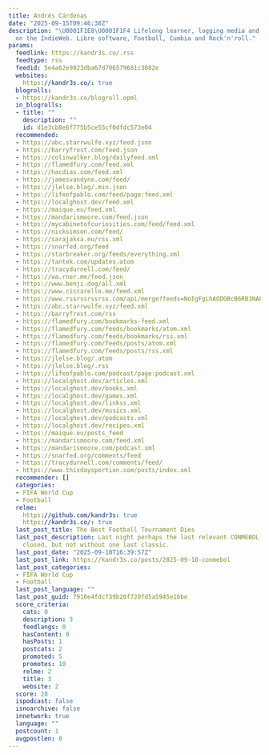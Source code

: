 ```yaml
---
title: Andrés Cárdenas
date: "2025-09-15T09:46:38Z"
description: "\U0001F1E8\U0001F1F4 Lifelong learner, logging media and sharing bits
  on the IndieWeb. Libre software, Football, Cumbia and Rock'n'roll."
params:
  feedlink: https://kandr3s.co/.rss
  feedtype: rss
  feedid: 5e4a62e9023dba67d706579681c3082e
  websites:
    https://kandr3s.co/: true
  blogrolls:
  - https://kandr3s.co/blogroll.opml
  in_blogrolls:
  - title: ""
    description: ""
    id: d1e3cb8e6f775b5ce55cf0dfdc573e04
  recommended:
  - https://abc.starrwulfe.xyz/feed.json
  - https://barryfrost.com/feed.json
  - https://colinwalker.blog/dailyfeed.xml
  - https://flamedfury.com/feed.xml
  - https://hacdias.com/feed.xml
  - https://jamesvandyne.com/feed/
  - https://jlelse.blog/.min.json
  - https://lifeofpablo.com/feed/page:feed.xml
  - https://localghost.dev/feed.xml
  - https://maique.eu/feed.xml
  - https://mandarismoore.com/feed.json
  - https://mycabinetofcuriosities.com/feed/feed.xml
  - https://nicksimson.com/feed/
  - https://sarajaksa.eu/rss.xml
  - https://snarfed.org/feed
  - https://starbreaker.org/feeds/everything.xml
  - https://tantek.com/updates.atom
  - https://tracydurnell.com/feed/
  - https://wa.rner.me/feed.json
  - https://www.benji.dog/all.xml
  - https://www.ciccarello.me/feed.xml
  - https://www.rssrssrssrss.com/api/merge?feeds=NoIgFgLhAODOBcB6RB3NA6CYCWsAmAhgJ6zQD2AThNmQHboDGZAtoubBLItrXgKYAPdAOYAbEABpwUOElQYsuQiXJUa9Jq1E8A1lx78hI8VMgwEyNCkw58xUpWp1GLRAHNRZWLAIUi3XkFhMUlpczkrGyV7VScNVx4AWmYiRN8+AgDDYPEAXSA
  - https://abc.starrwulfe.xyz/feed.xml
  - https://barryfrost.com/rss
  - https://flamedfury.com/bookmarks-feed.xml
  - https://flamedfury.com/feeds/bookmarks/atom.xml
  - https://flamedfury.com/feeds/bookmarks/rss.xml
  - https://flamedfury.com/feeds/posts/atom.xml
  - https://flamedfury.com/feeds/posts/rss.xml
  - https://jlelse.blog/.atom
  - https://jlelse.blog/.rss
  - https://lifeofpablo.com/podcast/page:podcast.xml
  - https://localghost.dev/articles.xml
  - https://localghost.dev/books.xml
  - https://localghost.dev/games.xml
  - https://localghost.dev/linkss.xml
  - https://localghost.dev/musics.xml
  - https://localghost.dev/podcasts.xml
  - https://localghost.dev/recipes.xml
  - https://maique.eu/posts_feed
  - https://mandarismoore.com/feed.xml
  - https://mandarismoore.com/podcast.xml
  - https://snarfed.org/comments/feed
  - https://tracydurnell.com/comments/feed/
  - https://www.thisdaysportion.com/posts/index.xml
  recommender: []
  categories:
  - FIFA World Cup
  - Football
  relme:
    https://github.com/kandr3s: true
    https://kandr3s.co/: true
  last_post_title: The Best Football Tournament Dies
  last_post_description: Last night perhaps the last relevant CONMEBOL Qualifiers
    closed, but not without one last classic.
  last_post_date: "2025-09-10T16:39:57Z"
  last_post_link: https://kandr3s.co/posts/2025-09-10-conmebol
  last_post_categories:
  - FIFA World Cup
  - Football
  last_post_language: ""
  last_post_guid: 7910e4fdcf39b20f720fd5a5945e16be
  score_criteria:
    cats: 0
    description: 3
    feedlangs: 0
    hasContent: 0
    hasPosts: 1
    postcats: 2
    promoted: 5
    promotes: 10
    relme: 2
    title: 3
    website: 2
  score: 28
  ispodcast: false
  isnoarchive: false
  innetwork: true
  language: ""
  postcount: 1
  avgpostlen: 0
---
```

